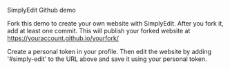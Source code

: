 SimplyEdit Github demo

Fork this demo to create your own website with SimplyEdit. After you fork it, add at 
least one commit. This will publish your forked website at https://youraccount.github.io/yourfork/

Create a personal token in your profile. Then edit the website by adding '#simply-edit' to the
URL above and save it using your personal token.
